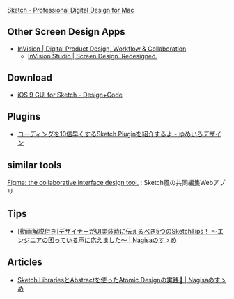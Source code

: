 [Sketch \- Professional Digital Design for Mac](https://www.sketchapp.com/)


## Other Screen Design Apps

- [InVision \| Digital Product Design, Workflow & Collaboration](https://www.invisionapp.com/)
  - [InVision Studio \| Screen Design\. Redesigned\.](https://www.invisionapp.com/studio)


## Download

- [iOS 9 GUI for Sketch \- Design\+Code](https://designcode.io/ios9)


## Plugins

- [コーディングを10倍早くするSketch Pluginを紹介するよ \- ゆめいろデザイン](https://yumeirodesign.jp/blog/201702/sketch-coding-plugin.html#page-nav)


## similar tools

[Figma: the collaborative interface design tool\.](https://www.figma.com/)
: Sketch風の共同編集Webアプリ


## Tips

- [\[動画解説付き\]デザイナーがUI実装時に伝えるべき5つのSketchTips！ 〜エンジニアの困っている声に応えました〜 \| Nagisaのすゝめ](https://blog.nagisa-inc.jp/archives/1296)


## Articles

- [Sketch LibrariesとAbstractを使ったAtomic Designの実践💪 \| Nagisaのすゝめ](https://blog.nagisa-inc.jp/archives/1823)
